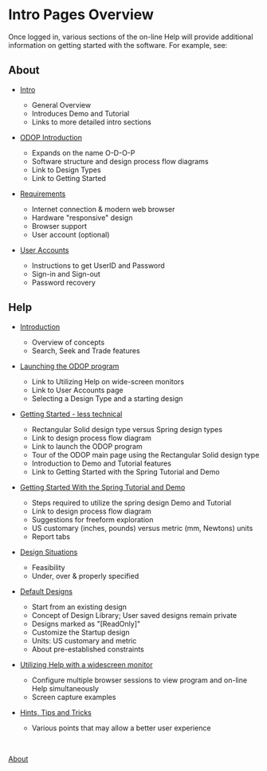 # Intro Pages Overview

Once logged in, various sections of the on-line Help will provide additional information on getting started with the software.
For example, see:  

## About   
*  [Intro](Intro.html)  
   + General Overview
   + Introduces Demo and Tutorial
   + Links to more detailed intro sections   

*  [ODOP Introduction](ODOPintro.html)  
   + Expands on the name O-D-O-P
   + Software structure and design process flow diagrams
   + Link to Design Types
   + Link to Getting Started  

*  [Requirements](requirements.html)  
   + Internet connection & modern web browser
   + Hardware "responsive" design
   + Browser support
   + User account (optional)   

*  [User Accounts](userAccounts.html)  
   + Instructions to get UserID and Password
   + Sign-in and Sign-out
   + Password recovery

## Help   
*  [Introduction](/docs/Help/introduction.html)  
   + Overview of concepts
   + Search, Seek and Trade features   

*  [Launching the ODOP program](/docs/Help/launchODOP.html)  
   + Link to Utilizing Help on wide-screen monitors
   + Link to User Accounts page
   + Selecting a Design Type and a starting design  

*  [Getting Started - less technical](/docs/Help/gettingStarted.html)  
   + Rectangular Solid design type versus Spring design types
   + Link to design process flow diagram
   + Link to launch the ODOP program
   + Tour of the ODOP main page using the Rectangular Solid design type
   + Introduction to Demo and Tutorial features
   + Link to Getting Started with the Spring Tutorial and Demo  

*  [Getting Started With the Spring Tutorial and Demo](/docs/Help/gettingStartedSpring.html)  
   + Steps required to utilize the spring design Demo and Tutorial
   + Link to design process flow diagram
   + Suggestions for freeform exploration
   + US customary (inches, pounds) versus metric (mm, Newtons) units
   + Report tabs   

*  [Design Situations](/docs/Help/designSituations.html)
   + Feasibility
   + Under, over & properly specified   

*  [Default Designs](/docs/Help/defaultDesigns.html)
   + Start from an existing design
   + Concept of Design Library; User saved designs remain private
   + Designs marked as "[ReadOnly]"   
   + Customize the Startup design
   + Units: US customary and metric
   + About pre-established constraints   

*  [Utilizing Help with a widescreen monitor](/docs/Help/wideScreen.html)
   + Configure multiple browser sessions to view program and on-line Help simultaneously 
   + Screen capture examples   

*  [Hints, Tips and Tricks](/docs/Help/htt.html)
   + Various points that may allow a better user experience    
   
&nbsp;

[About](/docs/About)   
